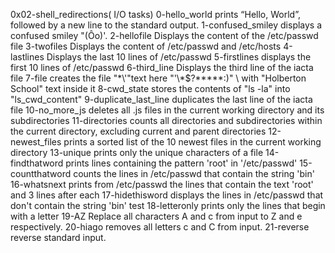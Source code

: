 0x02-shell_redirections( I/O tasks)
0-hello_world  prints “Hello, World”, followed by a new line to the standard output.
1-confused_smiley  displays a confused smiley "(Ôo)'.
2-hellofile Displays the content of the /etc/passwd file
3-twofiles Displays the content of /etc/passwd and /etc/hosts
4-lastlines Displays the last 10 lines of /etc/passwd
5-firstlines displays the first 10 lines of /etc/passwd
6-third_line Displays the third line of the iacta file
7-file creates the file "\*\\\'\"text here \"\'\\\*$\?\*\*\*\*\*:)"  \  with "Holberton School" text inside it
8-cwd_state stores the contents of "ls -la" into "ls_cwd_content"
9-duplicate_last_line duplicates the last line of the iacta file
10-no_more_js deletes all .js files in the current working directory and its subdirectories
11-directories counts all directories and subdirectories within the current directory, excluding current and parent directories
12-newest_files prints a sorted list of the 10 newest files in the current working directory
13-unique prints only the unique characters of a file
14-findthatword prints lines containing the pattern 'root' in '/etc/passwd' 
15-countthatword counts the lines in /etc/passwd that contain the string 'bin' 
16-whatsnext prints from /etc/passwd the lines that contain the text 'root' and 3 lines after each
17-hidethisword displays the lines in /etc/passwd that don't contain the string 'bin'
test
18-letteronly prints only the lines that begin with a letter
19-AZ Replace all characters A and c from input to Z and e respectively.
20-hiago removes all letters c and C from input.
21-reverse reverse standard input.
